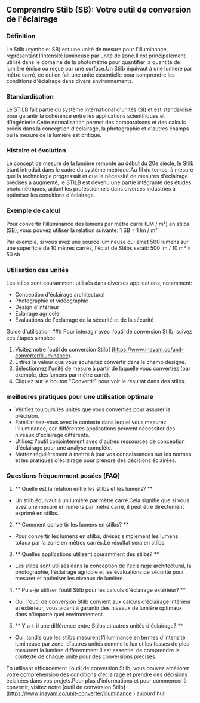 ## Comprendre Stilb (SB): Votre outil de conversion de l'éclairage

### Définition
Le Stilb (symbole: SB) est une unité de mesure pour l'illuminance, représentant l'intensité lumineuse par unité de zone.Il est principalement utilisé dans le domaine de la photométrie pour quantifier la quantité de lumière émise ou reçue par une surface.Un Stilb équivaut à une lumière par mètre carré, ce qui en fait une unité essentielle pour comprendre les conditions d'éclairage dans divers environnements.

### Standardisation
Le STILB fait partie du système international d'unités (SI) et est standardisé pour garantir la cohérence entre les applications scientifiques et d'ingénierie.Cette normalisation permet des comparaisons et des calculs précis dans la conception d'éclairage, la photographie et d'autres champs où la mesure de la lumière est critique.

### Histoire et évolution
Le concept de mesure de la lumière remonte au début du 20e siècle, le Stilb étant introduit dans le cadre du système métrique.Au fil du temps, à mesure que la technologie progressait et que la nécessité de mesures d'éclairage précises a augmenté, le STILB est devenu une partie intégrante des études photométriques, aidant les professionnels dans diverses industries à optimiser les conditions d'éclairage.

### Exemple de calcul
Pour convertir l'illuminance des lumens par mètre carré (LM / m²) en stilbs (SB), vous pouvez utiliser la relation suivante:
1 SB = 1 lm / m²

Par exemple, si vous avez une source lumineuse qui émet 500 lumens sur une superficie de 10 mètres carrés, l'éclat de Stilbs serait:
500 lm / 10 m² = 50 sb

### Utilisation des unités
Les stilbs sont couramment utilisés dans diverses applications, notamment:
- Conception d'éclairage architectural
- Photographie et vidéographie
- Design d'intérieur
- Éclairage agricole
- Évaluations de l'éclairage de la sécurité et de la sécurité

Guide d'utilisation ###
Pour interagir avec l'outil de conversion Stilb, suivez ces étapes simples:
1. Visitez notre [outil de conversion Stilb] (https://www.inayam.co/unit-converter/illuminance).
2. Entrez la valeur que vous souhaitez convertir dans le champ désigné.
3. Sélectionnez l'unité de mesure à partir de laquelle vous convertiez (par exemple, des lumens par mètre carré).
4. Cliquez sur le bouton "Convertir" pour voir le résultat dans des stilbs.

### meilleures pratiques pour une utilisation optimale
- Vérifiez toujours les unités que vous convertiez pour assurer la précision.
- Familiarisez-vous avec le contexte dans lequel vous mesurez l'illuminance, car différentes applications peuvent nécessiter des niveaux d'éclairage différents.
- Utilisez l'outil conjointement avec d'autres ressources de conception d'éclairage pour une analyse complète.
- Mettez régulièrement à mettre à jour vos connaissances sur les normes et les pratiques d'éclairage pour prendre des décisions éclairées.

### Questions fréquemment posées (FAQ)

1. ** Quelle est la relation entre les stilbs et les lumens? **
- Un stilb équivaut à un lumière par mètre carré.Cela signifie que si vous avez une mesure en lumens par mètre carré, il peut être directement exprimé en stilbs.

2. ** Comment convertir les lumens en stilbs? **
- Pour convertir les lumens en stilbs, divisez simplement les lumens totaux par la zone en mètres carrés.Le résultat sera en stilbs.

3. ** Quelles applications utilisent couramment des stilbs? **
- Les stilbs sont utilisés dans la conception de l'éclairage architectural, la photographie, l'éclairage agricole et les évaluations de sécurité pour mesurer et optimiser les niveaux de lumière.

4. ** Puis-je utiliser l'outil Stilb pour les calculs d'éclairage extérieur? **
- Oui, l'outil de conversion Stilb convient aux calculs d'éclairage intérieur et extérieur, vous aidant à garantir des niveaux de lumière optimaux dans n'importe quel environnement.

5. ** Y a-t-il une différence entre Stilbs et autres unités d'éclairage? **
- Oui, tandis que les stilbs mesurent l'illuminance en termes d'intensité lumineuse par zone, d'autres unités comme le lux et les fosses de pied mesurent la lumière différemment.Il est essentiel de comprendre le contexte de chaque unité pour des conversions précises.

En utilisant efficacement l'outil de conversion Stilb, vous pouvez améliorer votre compréhension des conditions d'éclairage et prendre des décisions éclairées dans vos projets.Pour plus d'informations et pour commencer à convertir, visitez notre [outil de conversion Stilb] (https://www.inayam.co/unit-converter/illuminance ) aujourd'hui!